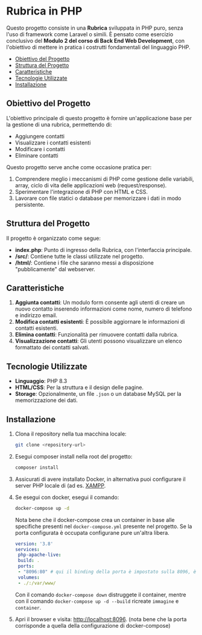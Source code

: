 # Rubrica in PHP

Questo progetto consiste in una **Rubrica** sviluppata in PHP puro, senza l'uso di framework come Laravel o simili. È pensato come esercizio conclusivo del **Modulo 2 del corso di Back End Web Development**, con l'obiettivo di mettere in pratica i costrutti fondamentali del linguaggio PHP.

- [Obiettivo del Progetto](#obiettivo-del-progetto)
- [Struttura del Progetto](#struttura-del-progetto)
- [Caratteristiche](#caratteristiche)
- [Tecnologie Utilizzate](#tecnologie-utilizzate)
- [Installazione](#installazione)

## Obiettivo del Progetto

L'obiettivo principale di questo progetto è fornire un'applicazione base per la gestione di una rubrica, permettendo di:
- Aggiungere contatti
- Visualizzare i contatti esistenti
- Modificare i contatti
- Eliminare contatti

Questo progetto serve anche come occasione pratica per:
1. Comprendere meglio i meccanismi di PHP come gestione delle variabili, array, ciclo di vita delle applicazioni web (request/response).
2. Sperimentare l'integrazione di PHP con HTML e CSS.
3. Lavorare con file statici o database per memorizzare i dati in modo persistente.

## Struttura del Progetto

Il progetto è organizzato come segue:

- **index.php**: Punto di ingresso della Rubrica, con l'interfaccia principale.
- **/src/**: Contiene tutte le classi utilizzate nel progetto.
- **/html/**: Contiene i file che saranno messi a disposizione "pubblicamente" dal webserver.


## Caratteristiche

1. **Aggiunta contatti**: Un modulo form consente agli utenti di creare un nuovo contatto inserendo informazioni come nome, numero di telefono e indirizzo email.
2. **Modifica contatti esistenti**: È possibile aggiornare le informazioni di contatti esistenti.
3. **Elimina contatti**: Funzionalità per rimuovere contatti dalla rubrica.
4. **Visualizzazione contatti**: Gli utenti possono visualizzare un elenco formattato dei contatti salvati.

## Tecnologie Utilizzate

- **Linguaggio**: PHP 8.3
- **HTML/CSS**: Per la struttura e il design delle pagine.
- **Storage**: Opzionalmente, un file `.json` o un database MySQL per la memorizzazione dei dati.

## Installazione

1. Clona il repository nella tua macchina locale:
   ```bash
   git clone <repository-url>
   ```

2. Esegui composer install nella root del progetto:
   ```bash
   composer install
   ```

3. Assicurati di avere installato Docker, in alternativa puoi configurare il server PHP locale di (ad es. [XAMPP](https://www.apachefriends.org/it/index.html).

4. Se esegui con docker, esegui il comando:
   ```bash
   docker-compose up -d
   ```
   Nota bene che il docker-compose crea un container in base alle specifiche presenti nel `docker-compose.yml` presente nel progetto. Se la porta configurata è occupata configurane pure un'altra libera.
   ```yml
   version: '3.8'
   services:
    php-apache-live:
    build: .
    ports:
    - "8096:80" # qui il binding della porta è impostato sulla 8096, è libera sul tuo host?
    volumes:
    - ./:/var/www/
   ```
   Con il comando `docker-compose down` distruggete il container, mentre con il comando `docker-compose up -d --build` ricreate `immagine` e `container`.

5. Apri il browser e visita: [http://localhost:8096](http://localhost:8096). (nota bene che la porta corrisponde a quella della configurazione di docker-compose)
